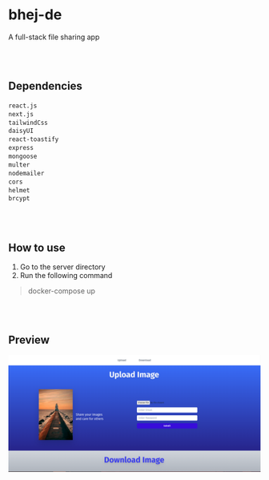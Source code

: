 # bhej-de

A full-stack file sharing app

<br/><br/>

## Dependencies
```bash
react.js
next.js
tailwindCss
daisyUI
react-toastify
express
mongoose
multer
nodemailer
cors
helmet
brcypt
```
<br/><br/>

## How to use
1. Go to the server directory
2. Run the following command
> docker-compose up

<br/><br/>

## Preview
<img src="./client/public/bhej-de.png" alt="preview"/>